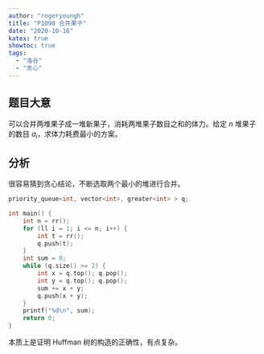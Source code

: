 ```yaml
---
author: "rogeryoungh"
title: "P1090 合并果子"
date: "2020-10-16"
katex: true
showtoc: true
tags: 
  - "洛谷"
  - "贪心"
---
```


## 题目大意

可以合并两堆果子成一堆新果子，消耗两堆果子数目之和的体力。给定 $n$ 堆果子的数目 $a_i$，求体力耗费最小的方案。

## 分析

很容易猜到贪心结论，不断选取两个最小的堆进行合并。

```cpp
priority_queue<int, vector<int>, greater<int> > q;

int main() {
    int n = rr();
    for (ll i = 1; i <= n; i++) {
        int t = rr();
        q.push(t);
    }
    int sum = 0;
    while (q.size() >= 2) {
        int x = q.top(); q.pop();
        int y = q.top(); q.pop();
        sum += x + y;
        q.push(x + y);
    }
    printf("%d\n", sum);
    return 0;
}
```

本质上是证明 Huffman 树的构造的正确性，有点复杂。
